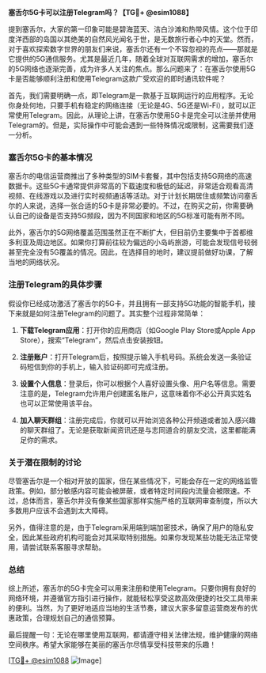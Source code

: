 **塞舌尔5G卡可以注册Telegram吗？【TG💪+ @esim1088】**

提到塞舌尔，大家的第一印象可能是碧海蓝天、洁白沙滩和热带风情。这个位于印度洋西部的岛国以其绝美的自然风光闻名于世，是无数旅行者心中的天堂。然而，对于喜欢探索数字世界的朋友们来说，塞舌尔还有一个不容忽视的亮点——那就是它提供的5G通信服务。尤其是最近几年，随着全球对互联网需求的增加，塞舌尔的5G网络也逐渐完善，成为许多人关注的焦点。那么问题来了：在塞舌尔使用5G卡是否能够顺利注册和使用Telegram这款广受欢迎的即时通讯软件呢？

首先，我们需要明确一点，即Telegram是一款基于互联网运行的应用程序。无论你身处何地，只要手机有稳定的网络连接（无论是4G、5G还是Wi-Fi），就可以正常使用Telegram。因此，从理论上讲，在塞舌尔使用5G卡是完全可以注册并使用Telegram的。但是，实际操作中可能会遇到一些特殊情况或限制，这需要我们逐一分析。

### **塞舌尔5G卡的基本情况**

塞舌尔的电信运营商推出了多种类型的SIM卡套餐，其中包括支持5G网络的高速数据卡。这些5G卡通常提供非常高的下载速度和极低的延迟，非常适合观看高清视频、在线游戏以及进行实时视频通话等活动。对于计划长期居住或频繁访问塞舌尔的人来说，选择一张合适的5G卡是非常必要的。不过，在购买之前，你需要确认自己的设备是否支持5G频段，因为不同国家和地区的5G标准可能有所不同。

此外，塞舌尔的5G网络覆盖范围虽然正在不断扩大，但目前仍主要集中于首都维多利亚及周边地区。如果你打算前往较为偏远的小岛屿旅游，可能会发现信号较弱甚至完全没有5G覆盖的情况。因此，在选择目的地时，建议提前做好功课，了解当地的网络状况。

### **注册Telegram的具体步骤**

假设你已经成功激活了塞舌尔的5G卡，并且拥有一部支持5G功能的智能手机，接下来就是如何注册Telegram的问题了。其实整个过程非常简单：

1. **下载Telegram应用**：打开你的应用商店（如Google Play Store或Apple App Store），搜索“Telegram”，然后点击安装按钮。
   
2. **注册账户**：打开Telegram后，按照提示输入手机号码。系统会发送一条验证码短信到你的手机上，输入验证码即可完成注册。

3. **设置个人信息**：登录后，你可以根据个人喜好设置头像、用户名等信息。需要注意的是，Telegram允许用户创建匿名账户，这意味着你不必公开真实姓名也可以正常使用该平台。

4. **加入聊天群组**：注册完成后，你就可以开始浏览各种公开频道或者加入感兴趣的聊天群组了。无论是获取新闻资讯还是与志同道合的朋友交流，这里都能满足你的需求。

### **关于潜在限制的讨论**

尽管塞舌尔是一个相对开放的国家，但在某些情况下，可能会存在一定的网络监管政策。例如，部分敏感内容可能会被屏蔽，或者特定时间段内流量会被限速。不过，总体而言，塞舌尔并没有像某些国家那样实施严格的互联网审查制度，所以大多数用户应该不会遇到太大障碍。

另外，值得注意的是，由于Telegram采用端到端加密技术，确保了用户的隐私安全，因此某些政府机构可能会对其采取特别措施。如果你发现某些功能无法正常使用，请尝试联系客服寻求帮助。

### **总结**

综上所述，塞舌尔的5G卡完全可以用来注册和使用Telegram。只要你拥有良好的网络环境，并遵循官方指引进行操作，就能轻松享受这款高效便捷的社交工具带来的便利。当然，为了更好地适应当地的生活节奏，建议大家多留意运营商发布的优惠政策，合理规划自己的通信预算。

最后提醒一句：无论在哪里使用互联网，都请遵守相关法律法规，维护健康的网络空间秩序。希望大家能够在美丽的塞舌尔尽情享受科技带来的乐趣！

[[TG💪+ @esim1088](https://t.me/s/esim1088) ![Image](https://i.postimg.cc/4NQfJmqS/Snipaste-2025-05-13-00-14-12.png)]